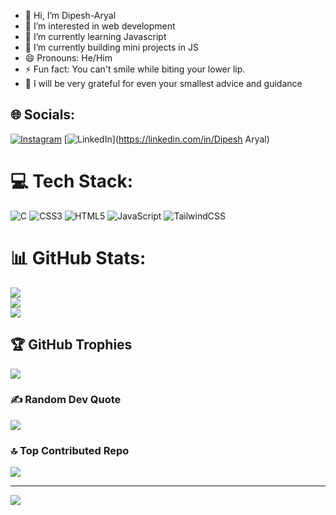 - 👋 Hi, I’m Dipesh-Aryal
- 👀 I’m interested in web development 
- 🌱 I’m currently learning Javascript 
- 💞️ I’m currently building mini projects in JS
- 😄 Pronouns: He/Him
- ⚡ Fun fact: You can't smile while biting your lower lip. 
- 💫 I will be very grateful for even your smallest advice and guidance

## 🌐 Socials:
[![Instagram](https://img.shields.io/badge/Instagram-%23E4405F.svg?logo=Instagram&logoColor=white)](https://instagram.com/_dipesh_404) [![LinkedIn](https://img.shields.io/badge/LinkedIn-%230077B5.svg?logo=linkedin&logoColor=white)](https://linkedin.com/in/Dipesh Aryal) 

# 💻 Tech Stack:
![C](https://img.shields.io/badge/c-%2300599C.svg?style=for-the-badge&logo=c&logoColor=white) ![CSS3](https://img.shields.io/badge/css3-%231572B6.svg?style=for-the-badge&logo=css3&logoColor=white) ![HTML5](https://img.shields.io/badge/html5-%23E34F26.svg?style=for-the-badge&logo=html5&logoColor=white) ![JavaScript](https://img.shields.io/badge/javascript-%23323330.svg?style=for-the-badge&logo=javascript&logoColor=%23F7DF1E) ![TailwindCSS](https://img.shields.io/badge/tailwindcss-%2338B2AC.svg?style=for-the-badge&logo=tailwind-css&logoColor=white)
# 📊 GitHub Stats:
![](https://github-readme-stats.vercel.app/api?username=Ace-Aryal&theme=dark&hide_border=true&include_all_commits=false&count_private=false)<br/>
![](https://github-readme-streak-stats.herokuapp.com/?user=Ace-Aryal&theme=dark&hide_border=true)<br/>
![](https://github-readme-stats.vercel.app/api/top-langs/?username=Ace-Aryal&theme=dark&hide_border=true&include_all_commits=false&count_private=false&layout=compact)

## 🏆 GitHub Trophies
![](https://github-profile-trophy.vercel.app/?username=Ace-Aryal&theme=radical&no-frame=false&no-bg=true&margin-w=4)

### ✍️ Random Dev Quote
![](https://quotes-github-readme.vercel.app/api?type=vetical&theme=tokyonight)

### 🔝 Top Contributed Repo
![](https://github-contributor-stats.vercel.app/api?username=Ace-Aryal&limit=5&theme=dark&combine_all_yearly_contributions=true)

---
[![](https://visitcount.itsvg.in/api?id=Ace-Aryal&icon=0&color=0)](https://visitcount.itsvg.in)

<!-- Proudly created with GPRM ( https://gprm.itsvg.in ) -->

<!---
Ace-Aryal/Ace-Aryal is a ✨ special ✨ repository because its `README.md` (this file) appears on your GitHub profile.
You can click the Preview link to take a look at your changes.
--->

